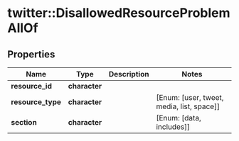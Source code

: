 # twitter::DisallowedResourceProblemAllOf


## Properties
Name | Type | Description | Notes
------------ | ------------- | ------------- | -------------
**resource_id** | **character** |  | 
**resource_type** | **character** |  | [Enum: [user, tweet, media, list, space]] 
**section** | **character** |  | [Enum: [data, includes]] 


